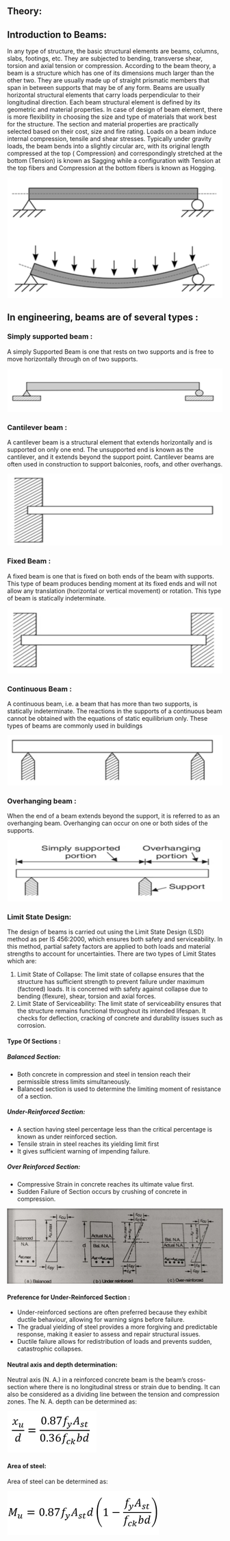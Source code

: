 
## Theory: 

## Introduction to Beams:

In any type of structure, the basic structural elements are beams, columns, slabs, footings, etc. They are subjected to bending, transverse shear, torsion and axial tension or compression. According to the beam theory, a beam is a structure which has one of its dimensions much larger than the other two. They are usually made up of straight prismatic members that span in between supports that may be of any form. Beams are usually horizontal structural elements that carry loads perpendicular to their longitudinal direction. Each beam structural element is defined by its geometric and material properties. In case of design of beam element, there is more flexibility in choosing the size and type of materials that work best for the structure. The section and material properties are practically selected based on their cost, size and fire rating. Loads on a beam induce internal compression, tensile and shear stresses. Typically under gravity loads, the beam bends into a slightly circular arc, with its original length compressed at the top ( Compression) and correspondingly stretched at the bottom (Tension) is known as Sagging while a configuration with Tension at the top fibers and Compression at the bottom fibers is known as Hogging.

![*beam1*](images/beam1.png)

## In engineering, beams are of several types :

### Simply supported beam :

A simply Supported Beam is one that rests on two supports and is free to move horizontally through on of two supports.

![*beam2*](images/beam2.png)

### Cantilever beam :

A cantilever beam is a structural element that extends horizontally and is supported on only one end. The unsupported end is known as the cantilever, and it extends beyond the support point. Cantilever beams are often used in construction to support balconies, roofs, and other overhangs.

![*beam3*](images/beam3.png)

### Fixed Beam :

A fixed beam is one that is fixed on both ends of the beam with supports. This type of beam produces bending moment at its fixed ends and will not allow any translation (horizontal or vertical movement) or rotation. This type of beam is statically indeterminate.

![*beam4*](images/beam4.png)

### Continuous Beam :

A continuous beam, i.e. a beam that has more than two supports, is statically indeterminate. The reactions in the supports of a continuous beam cannot be obtained with the equations of static equilibrium only.
These types of beams are commonly used in buildings

![*beam5*](images/beam5.png)

### Overhanging beam :

When the end of a beam extends beyond the support, it is referred to as an overhanging beam. Overhanging can occur on one or both sides of the supports.

![*beam6*](images/beam6.png)

### Limit State Design:
The design of beams is carried out using the Limit State Design (LSD) method as per IS 456:2000, which ensures both safety and serviceability. In this method, partial safety factors are applied to both loads and material strengths to account for uncertainties. There are two types of Limit States which are:
1.	Limit State of Collapse: The limit state of collapse ensures that the structure has sufficient strength to prevent failure under maximum (factored) loads. It is concerned with safety against collapse due to bending (flexure), shear, torsion and axial forces.
2.	Limit State of Serviceability: The limit state of serviceability ensures that the structure remains functional throughout its intended lifespan. It checks for deflection, cracking of concrete and durability issues such as corrosion.

 

#### Type Of Sections :

##### Balanced Section:

- Both concrete in compression and steel in tension reach their permissible stress limits simultaneously.
- Balanced section is used to determine the limiting moment of resistance of a section.

##### Under-Reinforced Section:

- A section having steel percentage less than the critical percentage is known as under reinforced section.
- Tensile strain in steel reaches its yielding limit first
- It gives sufficient warning of impending failure.

##### Over Reinforced Section:

- Compressive Strain in concrete reaches its ultimate value first.
- Sudden Failure of Section occurs by crushing of concrete in compression.

 ![*beam7*](images/beam7.png)

#### Preference for Under-Reinforced Section :

- Under-reinforced sections are often preferred because they exhibit ductile behaviour, allowing for warning signs before failure.
- The gradual yielding of steel provides a more forgiving and predictable response, making it easier to assess and repair structural issues.
- Ductile failure allows for redistribution of loads and prevents sudden, catastrophic collapses.

#### Neutral axis and depth determination:

Neutral axis (N. A.) in a reinforced concrete beam is the beam’s cross-section where there is no longitudinal stress or strain due to bending. It can also be considered as a dividing line between the tension and compression zones. The N. A. depth can be determined as:

 ![*f1*](images/f1.png)
 
#### Area of steel:
Area of steel can be determined as:
 
 ![*f2*](images/f2.png)





